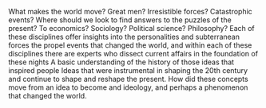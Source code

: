 What makes the world move? Great men? Irresistible forces? Catastrophic events? Where should we look to find answers to the puzzles of the present? To economics? Sociology? Political science? Philosophy? Each of these disciplines offer insights into the personalities and subterranean forces the propel events that changed the world, and within each of these disciplines there are experts who dissect current affairs in the foundation of these nights
A basic understanding of the history of those ideas that inspired people 
Ideas that were instrumental in shaping the 20th century and continue to shape and reshape the present. How did these concepts move from an idea to become and ideology, and perhaps a phenomenon that changed the world.

